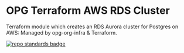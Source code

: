 # OPG Terraform AWS RDS Cluster

Terraform module which creates an RDS Aurora cluster for Postgres on AWS: Managed by opg-org-infra &amp; Terraform.

[![repo standards badge](https://img.shields.io/badge/dynamic/json?color%3Dblue&style=for-the-badge&logo=github&label=MoJ+Compliant&query=%24.result&url=https://operations-engineering-reports.cloud-platform.service.justice.gov.uk/api/v1/compliant_public_repositories/opg-terraform-aws-rds-cluster
)](https://operations-engineering-reports.cloud-platform.service.justice.gov.uk/public-github-repositories.html#opg-terraform-aws-rds-cluster "Link to report")
